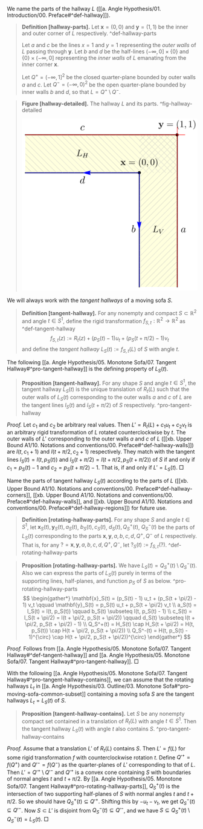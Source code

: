 We name the parts of the hallway $L$ ([[a. Angle Hypothesis/01. Introduction/00. Preface#^def-hallway]]).

> __Definition [hallway-parts].__ Let $\mathbf{x} = (0, 0)$ and $\mathbf{y} = (1, 1)$ be the inner and outer corner of $L$ respectively. ^def-hallway-parts
> 
> Let $a$ and $c$ be the lines $x=1$ and $y=1$ representing the _outer walls_ of $L$ passing through $\mathbf{y}$. Let $b$ and $d$ be the half-lines $(-\infty, 0] \times \left\{ 0 \right\}$ and $\left\{ 0 \right\} \times (-\infty, 0]$ representing the _inner walls_ of $L$ emanating from the inner corner $\mathbf{x}$.
> 
> Let $Q^+ = (-\infty, 1]^2$ be the closed quarter-plane bounded by outer walls $a$ and $c$. Let $Q^- = (-\infty, 0)^2$ be the open quarter-plane bounded by inner walls $b$ and $d$, so that $L = Q^+ \setminus Q^-$.

> __Figure [hallway-detailed].__ The hallway $L$ and its parts. ^fig-hallway-detailed
> 
> ![40%](images/hallway-detailed.svg)

We will always work with the _tangent hallways_ of a moving sofa $S$.

> __Definition [tangent-hallway].__ For any nonempty and compact $S \subset \mathbb{R}^2$ and angle $t \in S^1$, define the rigid transformation $f_{S, t} : \mathbb{R}^2 \to \mathbb{R}^2$ as ^def-tangent-hallway
$$
f_{S, t}(z) := R_t(z) + (p_S(t) - 1)  u_t + (p_S(t + \pi/2) - 1) v_t
$$
> and define the _tangent hallway_ $L_S(t) := f_{S, t}(L)$ of $S$ with angle $t$.

The following [[a. Angle Hypothesis/05. Monotone Sofa/07. Tangent Hallway#^pro-tangent-hallway]] is the defining property of $L_S(t)$.

> __Proposition [tangent-hallway].__ For any shape $S$ and angle $t \in S^1$, the tangent hallway $L_S(t)$ is the unique translation of $R_t(L)$ such that the outer walls of $L_S(t)$ corresponding to the outer walls $a$ and $c$ of $L$ are the tangent lines $l_S(t)$ and $l_S(t + \pi/2)$ of $S$ respectively. ^pro-tangent-hallway

_Proof._ Let $c_1$ and $c_2$ be arbitrary real values. Then $L' = R_t(L) + c_1 u_t + c_2 v_t$ is an arbitrary rigid transformation of $L$ rotated counterclockwise by $t$. The outer walls of $L'$ corresponding to the outer walls $a$ and $c$ of $L$ ([[xb. Upper Bound A1/10. Notations and conventions/00. Preface#^def-hallway-walls]]) are $l(t, c_1 + 1)$ and $l(t + \pi/2, c_2 + 1)$ respectively. They match with the tangent lines $l_S(t) = l(t, p_S(t))$ and $l_S(t + \pi/2) = l(t + \pi/2, p_S(t + \pi/2))$ of $S$ if and only if $c_1 = p_S(t) - 1$ and $c_2 = p_S(t + \pi/2) - 1$. That is, if and only if $L' = L_S(t)$. □

Name the parts of tangent hallway $L_S(t)$ according to the parts of $L$ ([[xb. Upper Bound A1/10. Notations and conventions/00. Preface#^def-hallway-corners]], [[xb. Upper Bound A1/10. Notations and conventions/00. Preface#^def-hallway-walls]], and [[xb. Upper Bound A1/10. Notations and conventions/00. Preface#^def-hallway-regions]]) for future use.

> __Definition [rotating-hallway-parts].__ For any shape $S$ and angle $t \in S^1$, let $\mathbf{x}_S(t), \mathbf{y}_S(t), a_S(t)$, $b_S(t), c_S(t)$, $d_S(t), Q^+_S(t)$, $Q^-_S(t)$ be the parts of $L_S(t)$ corresponding to the parts $\mathbf{x}, \mathbf{y}, a, b, c, d, Q^+, Q^-$ of $L$ respectively. That is, for any $? = \mathbf{x}, \mathbf{y}, a, b, c, d, Q^+, Q^-$, let $?_S(t) := f_{S, t}(?)$. ^def-rotating-hallway-parts

> __Proposition [rotating-hallway-parts].__ We have $L_S(t) = Q_S^+(t) \setminus Q_S^-(t)$. Also we can express the parts of $L_S(t)$ purely in terms of the supporting lines, half-planes, and function $p_S$ of $S$ as below. ^pro-rotating-hallway-parts
$$
\begin{gather*}
\mathbf{x}_S(t) = (p_S(t) - 1) u_t + (p_S(t + \pi/2) - 1) v_t \qquad
\mathbf{y}_S(t) = p_S(t) u_t + p_S(t + \pi/2) v_t \\
a_S(t) = l_S(t) = l(t, p_S(t)) \qquad
b_S(t) \subseteq l(t, p_S(t) - 1) \\
c_S(t) = l_S(t + \pi/2) = l(t + \pi/2, p_S(t + \pi/2)) \qquad 
d_S(t) \subseteq l(t + \pi/2, p_S(t + \pi/2) - 1) \\
Q_S^+(t) = H_S(t) \cap H_S(t + \pi/2) = H(t, p_S(t)) \cap H(t + \pi/2, p_S(t + \pi/2)) \\
Q_S^-(t) = H(t, p_S(t) - 1)^{\circ} \cap H(t + \pi/2, p_S(t + \pi/2))^{\circ}
\end{gather*}
$$

_Proof._ Follows from [[a. Angle Hypothesis/05. Monotone Sofa/07. Tangent Hallway#^def-tangent-hallway]] and [[a. Angle Hypothesis/05. Monotone Sofa/07. Tangent Hallway#^pro-tangent-hallway]]. □

With the following [[a. Angle Hypothesis/05. Monotone Sofa/07. Tangent Hallway#^pro-tangent-hallway-contains]], we can assume that the rotating hallways $L_t$ in [[a. Angle Hypothesis/03. Outline/03. Monotone Sofa#^pro-moving-sofa-common-subset]] containing a moving sofa $S$ are the tangent hallways $L_t = L_S(t)$ of $S$.

> __Proposition [tangent-hallway-contains].__ Let $S$ be any nonempty compact set contained in a translation of $R_t(L)$ with angle $t \in S^1$. Then the tangent hallway $L_S(t)$ with angle $t$ also contains $S$. ^pro-tangent-hallway-contains

_Proof._ Assume that a translation $L'$ of $R_t(L)$ contains $S$. Then $L' = f(L)$ for some rigid transformation $f$ with counterclockwise rotation $t$. Define $Q'^+ = f(Q^+)$ and $Q'^- = f(Q^-)$ as the quarter-planes of $L'$ corresponding to that of $L$. Then $L' = Q'^+ \setminus Q'^-$ and $Q'^+$ is a convex cone containing $S$ with boundaries of normal angles $t$ and $t + \pi/2$. By [[a. Angle Hypothesis/05. Monotone Sofa/07. Tangent Hallway#^pro-rotating-hallway-parts]], $Q_S^+(t)$ is the intersection of two supporting half-planes of $S$ with normal angles $t$ and $t + \pi/2$. So we should have $Q_S^+(t) \subseteq Q'^+$. Shifting this by $-u_t - v_t$, we get $Q_S^-(t) \subseteq Q'^-$. Now $S \subset L'$ is disjoint from $Q_S^-(t) \subseteq Q'^-$, and we have $S \subseteq Q_S^+(t) \setminus Q_S^-(t) = L_S(t)$. □